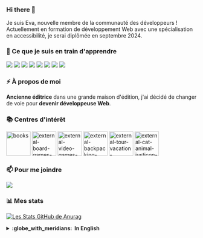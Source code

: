 ### Hi there 👋
Je suis Eva, nouvelle membre de la communauté des développeurs !
Actuellement en formation de développement Web avec une spécialisation en accessibilité, je serai diplômée en septembre 2024.

### 🌱 Ce que je suis en train d'apprendre
<img src="https://img.shields.io/badge/HTML5-E34F26?style=for-the-badge&logo=html5&logoColor=white"/> <img src="https://img.shields.io/badge/CSS3-1572B6?style=for-the-badge&logo=css3&logoColor=white"/> <img src="https://img.shields.io/badge/JavaScript-323330?style=for-the-badge&logo=javascript&logoColor=F7DF1E"/> <img src="https://img.shields.io/badge/PostgreSQL-316192?style=for-the-badge&logo=postgresql&logoColor=white"/> <img src="https://img.shields.io/badge/Node%20js-339933?style=for-the-badge&logo=nodedotjs&logoColor=white"/> <img src="https://img.shields.io/badge/React-20232A?style=for-the-badge&logo=react&logoColor=61DAFB"/> <img src="https://img.shields.io/badge/VSCode-0078D4?style=for-the-badge&logo=visual%20studio%20code&logoColor=white"/> <img src="https://img.shields.io/badge/Wordpress-21759B?style=for-the-badge&logo=wordpress&logoColor=white"/>

### ⚡ À propos de moi
**Ancienne éditrice** dans une grande maison d'édition, j'ai décidé de changer de voie pour **devenir développeuse Web**.

### 📚 Centres d'intérêt
<img width="64" height="64" src="https://img.icons8.com/arcade/64/books.png" alt="books"/> <img width="64" height="64" src="https://img.icons8.com/external-flaticons-flat-flat-icons/64/external-board-games-stay-at-home-flaticons-flat-flat-icons.png" alt="external-board-games-stay-at-home-flaticons-flat-flat-icons"/> <img width="64" height="64" src="https://img.icons8.com/external-flaticons-flat-flat-icons/64/external-video-games-stay-at-home-flaticons-flat-flat-icons.png" alt="external-video-games-stay-at-home-flaticons-flat-flat-icons"/> <img width="64" height="64" src="https://img.icons8.com/external-flaticons-lineal-color-flat-icons/64/external-backpacking-vacation-planning-adventure-flaticons-lineal-color-flat-icons.png" alt="external-backpacking-vacation-planning-adventure-flaticons-lineal-color-flat-icons"/> <img width="64" height="64" src="https://img.icons8.com/external-flaticons-lineal-color-flat-icons/64/external-tour-vacation-planning-cycling-tour-flaticons-lineal-color-flat-icons-2.png" alt="external-tour-vacation-planning-cycling-tour-flaticons-lineal-color-flat-icons-2"/> <img width="64" height="64" src="https://img.icons8.com/external-justicon-lineal-color-justicon/64/external-cat-animal-justicon-lineal-color-justicon.png" alt="external-cat-animal-justicon-lineal-color-justicon"/>

### 📫 Pour me joindre
<a href="https://www.linkedin.com/in/eva-bouts-747558150/"> <img src="https://img.shields.io/badge/LinkedIn-0077B5?style=for-the-badge&logo=linkedin&logoColor=white"/></a>

### 📊 Mes stats
[![Les Stats GitHub de Anurag](https://github-readme-stats.vercel.app/api?username=EvaBouts&hide=stars&theme=gotham)](https://github.com/anuraghazra/github-readme-stats)

<details>
  <summary><b>:globe_with_meridians: &nbsp;In English</b></summary>
  <br/> 
I'm Eva, a new member of the developers community ! 
Currently studying Web development with an accessibility specialisation, I will graduate in September 2024.

### 🌱 I’m currently learning
<img src="https://img.shields.io/badge/HTML5-E34F26?style=for-the-badge&logo=html5&logoColor=white"/> <img src="https://img.shields.io/badge/CSS3-1572B6?style=for-the-badge&logo=css3&logoColor=white"/> <img src="https://img.shields.io/badge/JavaScript-323330?style=for-the-badge&logo=javascript&logoColor=F7DF1E"/> <img src="https://img.shields.io/badge/PostgreSQL-316192?style=for-the-badge&logo=postgresql&logoColor=white"/> <img src="https://img.shields.io/badge/Node%20js-339933?style=for-the-badge&logo=nodedotjs&logoColor=white"/> <img src="https://img.shields.io/badge/React-20232A?style=for-the-badge&logo=react&logoColor=61DAFB"/> <img src="https://img.shields.io/badge/VSCode-0078D4?style=for-the-badge&logo=visual%20studio%20code&logoColor=white"/> <img src="https://img.shields.io/badge/Wordpress-21759B?style=for-the-badge&logo=wordpress&logoColor=white"/>

### ⚡ About me
**Former publisher** in a big french publishing house, I decided to switch paths to **become a Web developper**.

### 📚 Interests
<img width="64" height="64" src="https://img.icons8.com/arcade/64/books.png" alt="books"/> <img width="64" height="64" src="https://img.icons8.com/external-flaticons-flat-flat-icons/64/external-board-games-stay-at-home-flaticons-flat-flat-icons.png" alt="external-board-games-stay-at-home-flaticons-flat-flat-icons"/> <img width="64" height="64" src="https://img.icons8.com/external-flaticons-flat-flat-icons/64/external-video-games-stay-at-home-flaticons-flat-flat-icons.png" alt="external-video-games-stay-at-home-flaticons-flat-flat-icons"/> <img width="64" height="64" src="https://img.icons8.com/external-flaticons-lineal-color-flat-icons/64/external-backpacking-vacation-planning-adventure-flaticons-lineal-color-flat-icons.png" alt="external-backpacking-vacation-planning-adventure-flaticons-lineal-color-flat-icons"/> <img width="64" height="64" src="https://img.icons8.com/external-flaticons-lineal-color-flat-icons/64/external-tour-vacation-planning-cycling-tour-flaticons-lineal-color-flat-icons-2.png" alt="external-tour-vacation-planning-cycling-tour-flaticons-lineal-color-flat-icons-2"/> <img width="64" height="64" src="https://img.icons8.com/external-justicon-lineal-color-justicon/64/external-cat-animal-justicon-lineal-color-justicon.png" alt="external-cat-animal-justicon-lineal-color-justicon"/>
### 📫 How to reach me
<a href="https://www.linkedin.com/in/eva-bouts-747558150/"> <img src="https://img.shields.io/badge/LinkedIn-0077B5?style=for-the-badge&logo=linkedin&logoColor=white"/></a>
</details>

